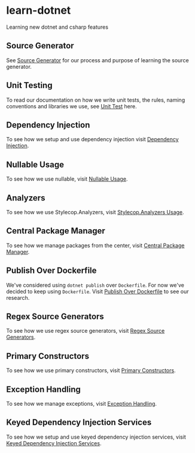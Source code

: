 # learn-dotnet

Learning new dotnet and csharp features

## Source Generator

See [Source Generator](/source-generator/README.md) for our process and purpose
of learning the source generator.

## Unit Testing

To read our documentation on how we write unit tests, the rules, naming
conventions and libraries we use, see [Unit Test](/unit-testing/README.md)
here.

## Dependency Injection

To see how we setup and use dependency injection visit [Dependency
Injection](/dependency-injection/README.md).

## Nullable Usage

To see how we use nullable, visit [Nullable Usage](/nullable-usage/README.md).

## Analyzers

To see how we use Stylecop.Analyzers, visit [Stylecop.Analyzers
Usage](/analyzers/README.md).

## Central Package Manager

To see how we manage packages from the center, visit [Central Package
Manager](/central-package-management/README.md).

## Publish Over Dockerfile

We've considered using `dotnet publish` over `Dockerfile`. For now we've
decided to keep using `Dockerfile`. Visit [Publish Over
Dockerfile](/publish-over-dockerfile/README.md) to see our research.

## Regex Source Generators

To see how we use regex source generators, visit [Regex Source
Generators](/regex-source-generators/README.md).

## Primary Constructors

To see how we use primary constructors, visit [Primary
Constructors](/primary-constructors/README.md).

## Exception Handling

To see how we manage exceptions, visit [Exception
Handling](/exception-handling/README.md).

## Keyed Dependency Injection Services

To see how we setup and use keyed dependency injection services, visit [Keyed
Dependency Injection Services](/keyed-dependency-injection-services/README.md).
